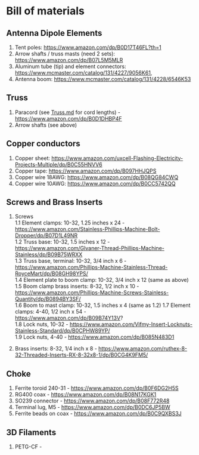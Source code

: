 # Bill of materials

## Antenna Dipole Elements

1. Tent poles: https://www.amazon.com/dp/B0D17T46FL?th=1
2. Arrow shafts / truss masts (need 2 sets): https://www.amazon.com/dp/B07L5M5MLR
3. Aluminum tube (tip) and element connectors: https://www.mcmaster.com/catalog/131/4227/9056K61, 
4. Antenna boom: https://www.mcmaster.com/catalog/131/4228/6546K53

## Truss
1. Paracord (see [Truss.md](Truss.md) for cord lengths) - https://www.amazon.com/dp/B0D1DHBP4F
2. Arrow shafts (see above)

## Copper conductors

1. Copper sheet: https://www.amazon.com/uxcell-Flashing-Electricity-Projects-Multiple/dp/B0C55HNVV6
2. Copper tape: https://www.amazon.com/dp/B097HHJQPS
3. Copper wire 18AWG: https://www.amazon.com/dp/B08QG84CWQ
4. Copper wire 10AWG: https://www.amazon.com/dp/B0CC5742QQ
   
## Screws and Brass Inserts
1. Screws  
   1.1 Element clamps: 10-32, 1.25 inches x 24 - https://www.amazon.com/Stainless-Phillips-Machine-Bolt-Dropper/dp/B07D1L49NR   
   1.2 Truss base: 10-32, 1.5 inches x 12 - https://www.amazon.com/Glvaner-Thread-Phillips-Machine-Stainless/dp/B09B75WRXX  
   1.3 Truss base, terminal: 10-32, 3/4 inch x 6 - https://www.amazon.com/Phillips-Machine-Stainless-Thread-RoyceMart/dp/B08GH98YPS/    
   1.4 Element plate to boom clamp: 10-32, 3/4 inch x 12 (same as above)  
   1.5 Boom clamp brass inserts: 8-32, 1/2 inch x 10 - https://www.amazon.com/Phillips-Machine-Screws-Stainless-Quantity/dp/B0894BY3SF/  
   1.6 Boom to mast clamp: 10-32, 1.5 inches x 4 (same as 1.2) 
   1.7 Element clamps: 4-40, 1/2 inch x 54 - https://www.amazon.com/dp/B09B74Y13V?  
   1.8 Lock nuts, 10-32 -  https://www.amazon.com/Vifmy-Insert-Locknuts-Stainless-Standard/dp/B0CPHW89YP/  
   1.9 Lock nuts, 4-40 - https://www.amazon.com/dp/B085N483D1  

2. Brass inserts: 8-32, 1/4 inch x 8 - https://www.amazon.com/ruthex-8-32-Threaded-Inserts-RX-8-32x8-1/dp/B0CG4K9FM5/

## Choke
1. Ferrite toroid 240-31 - https://www.amazon.com/dp/B0F6DG2H5S  
2. RG400 coax - https://www.amazon.com/dp/B08N17KGK1  
3. SO239 connector - https://www.amazon.com/dp/B08F772R48  
5. Terminal lug, M5 - https://www.amazon.com/dp/B0DC6JP5BW  
6. Ferrite beads on coax - https://www.amazon.com/dp/B0C9QXBS3J
   
## 3D Filaments
1. PETG-CF - 
